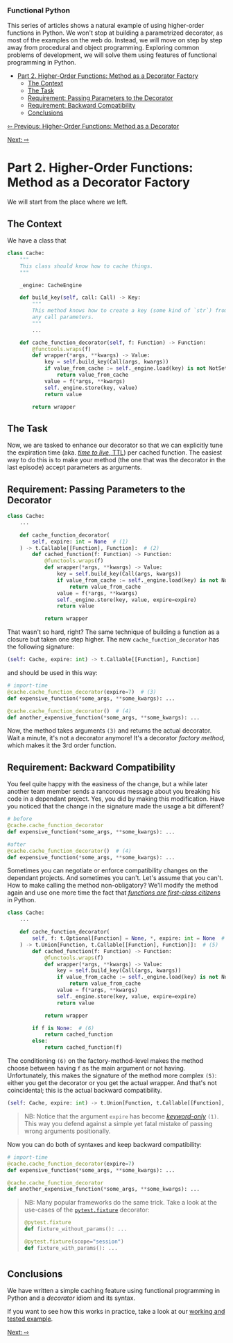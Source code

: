### Functional Python

This series of articles shows a natural example of using higher-order functions in Python. We won't stop at building a parametrized decorator, as most of the examples on the web do. Instead, we will move on step by step away from procedural and object programming. Exploring common problems of development, we will solve them using features of functional programming in Python.

- [Part 2. Higher-Order Functions: Method as a Decorator Factory](#part-2-higher-order-functions-method-as-a-decorator-factory)
  - [The Context](#the-context)
  - [The Task](#the-task)
  - [Requirement: Passing Parameters to the Decorator](#requirement-passing-parameters-to-the-decorator)
  - [Requirement: Backward Compatibility](#requirement-backward-compatibility)
  - [Conclusions](#conclusions)

[⇦ Previous: Higher-Order Functions: Method as a Decorator](fp01_method_as_decorator.md)

[Next: ⇨]()

# Part 2. Higher-Order Functions: Method as a Decorator Factory

We will start from the place where we left.

## The Context

We have a class that

```python
class Cache:
    """
    This class should know how to cache things.
    """

    _engine: CacheEngine

    def build_key(self, call: Call) -> Key:
        """
        This method knows how to create a key (some kind of `str`) from
        any call parameters.
        """
        ...

    def cache_function_decorator(self, f: Function) -> Function:
        @functools.wraps(f)
        def wrapper(*args, **kwargs) -> Value:
            key = self.build_key(Call(args, kwargs))
            if value_from_cache := self._engine.load(key) is not NotSet:
                return value_from_cache
            value = f(*args, **kwargs)
            self._engine.store(key, value)
            return value

        return wrapper
```

## The Task

Now, we are tasked to enhance our decorator so that we can explicitly tune the expiration time (aka. [*time to live*, TTL](https://en.wikipedia.org/wiki/Time_to_live)) per cached function. The easiest way to do this is to make your method (the one that was the decorator in the last episode) accept parameters as arguments.

## Requirement: Passing Parameters to the Decorator

```python
class Cache:
    ...

    def cache_function_decorator(
        self, expire: int = None  # (1)
    ) -> t.Callable[[Function], Function]:  # (2)
        def cached_function(f: Function) -> Function:
            @functools.wraps(f)
            def wrapper(*args, **kwargs) -> Value:
                key = self.build_key(Call(args, kwargs))
                if value_from_cache := self._engine.load(key) is not NotSet:
                    return value_from_cache
                value = f(*args, **kwargs)
                self._engine.store(key, value, expire=expire)
                return value

            return wrapper
```

That wasn't so hard, right? The same technique of building a function as a closure but taken one step higher. The new `cache_function_decorator` has the following signature:

```python
(self: Cache, expire: int) -> t.Callable[[Function], Function]
```

and should be used in this way:

```python
# import-time
@cache.cache_function_decorator(expire=7)  # (3)
def expensive_function(*some_args, **some_kwargs): ...

@cache.cache_function_decorator()  # (4)
def another_expensive_function(*some_args, **some_kwargs): ...
```

Now, the method takes arguments `(3)` and returns the actual decorator. Wait a minute, it's not a decorator anymore! It's a decorator *factory method*, which makes it the 3rd order function.

## Requirement: Backward Compatibility

You feel quite happy with the easiness of the change, but a while later another team member sends a rancorous message about you breaking his code in a dependant project. Yes, you did by making this modification. Have you noticed that the change in the signature made the usage a bit different?

```python
# before
@cache.cache_function_decorator
def expensive_function(*some_args, **some_kwargs): ...

#after
@cache.cache_function_decorator()  # (4)
def expensive_function(*some_args, **some_kwargs): ...
```

Sometimes you can negotiate or enforce compatibility changes on the dependant projects. And sometimes you can't. Let's assume that you can't. How to make calling the method non-obligatory? We'll modify the method again and use one more time the fact that [*functions are first-class citizens*](https://en.wikipedia.org/wiki/First-class_function) in Python.

```python
class Cache:
    ...

    def cache_function_decorator(
        self, f: t.Optional[Function] = None, *, expire: int = None  # (1)
    ) -> t.Union[Function, t.Callable[[Function], Function]]:  # (5)
        def cached_function(f: Function) -> Function:
            @functools.wraps(f)
            def wrapper(*args, **kwargs) -> Value:
                key = self.build_key(Call(args, kwargs))
                if value_from_cache := self._engine.load(key) is not NotSet:
                    return value_from_cache
                value = f(*args, **kwargs)
                self._engine.store(key, value, expire=expire)
                return value

            return wrapper

        if f is None:  # (6)
            return cached_function
        else:
            return cached_function(f)
```

The conditioning `(6)` on the factory-method-level makes the method choose between having `f` as the main argument or not having. Unfortunately, this makes the signature of the method more complex `(5)`: either you get the decorator or you get the actual wrapper. And that's not coincidental; this is the actual backward compatibility.

```python
(self: Cache, expire: int) -> t.Union[Function, t.Callable[[Function], Function]]
```

> NB: Notice that the argument `expire` has become [*keyword-only*](https://www.python.org/dev/peps/pep-3102/) `(1)`. This way you defend against a simple yet fatal mistake of passing wrong arguments positionally.

Now you can do both of syntaxes and keep backward compatibility:

```python
# import-time
@cache.cache_function_decorator(expire=7)
def expensive_function(*some_args, **some_kwargs): ...

@cache.cache_function_decorator
def another_expensive_function(*some_args, **some_kwargs): ...
```

> NB: Many popular frameworks do the same trick. Take a look at the use-cases of the [`pytest.fixture`](https://docs.pytest.org/en/stable/fixture.html) decorator:
>
>```python
>@pytest.fixture
>def fixture_without_params(): ...
>
>@pytest.fixture(scope="session")
>def fixture_with_params(): ...
>```

#
## Conclusions

We have written a simple caching feature using functional programming in Python and a *decorator* idiom and its syntax.

If you want to see how this works in practice, take a look at our [working and tested example](fp02_method_as_decorator_factory.py).

[Next: ⇨]()
